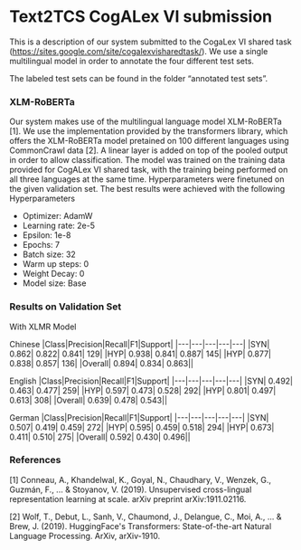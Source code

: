 # Text2TCS CogALex VI submission

This is a description of our system submitted to the CogaLex VI shared task (https://sites.google.com/site/cogalexvisharedtask/). We use a single multilingual model in order to annotate the four different test sets. 

The labeled test sets can be found in the folder “annotated test sets”.

### XLM-RoBERTa 

Our system makes use of the multilingual language model XLM-RoBERTa [1]. We use the implementation provided by the transformers library, which offers the XLM-RoBERTa model pretained on 100 different languages using CommonCrawl data [2]. A linear layer is added on top of the pooled output in order to allow classification. 
The model was trained on the training data provided for CogALex VI shared task, with the training being performed on all three languages at the same time. Hyperparameters were finetuned on the given validation set. The best results were achieved with the following Hyperparameters
-	Optimizer: AdamW
-	Learning rate: 2e-5
-	Epsilon: 1e-8
-	Epochs: 7
-	Batch size: 32
-	Warm up steps: 0
-	Weight Decay: 0
- 	Model size: Base   

### Results on Validation Set
With XLMR Model

Chinese
|Class|Precision|Recall|F1|Support|
|---|---|---|---|---|
|SYN| 0.862| 0.822| 0.841| 129|
|HYP| 0.938| 0.841| 0.887| 145|
|HYP| 0.877| 0.838| 0.857| 136|
|Overall| 0.894| 0.834| 0.863||

English
|Class|Precision|Recall|F1|Support|
|---|---|---|---|---|
|SYN| 0.492| 0.463| 0.477| 259|
|HYP| 0.597| 0.473| 0.528| 292|
|HYP| 0.801| 0.497| 0.613| 308|
|Overall| 0.639| 0.478| 0.543||

German
|Class|Precision|Recall|F1|Support|
|---|---|---|---|---|
|SYN| 0.507| 0.419| 0.459| 272|
|HYP| 0.595| 0.459| 0.518| 294|
|HYP| 0.673| 0.411| 0.510| 275|
|Overall| 0.592| 0.430| 0.496||


### References
[1] Conneau, A., Khandelwal, K., Goyal, N., Chaudhary, V., Wenzek, G., Guzmán, F., ... & Stoyanov, V. (2019). Unsupervised cross-lingual representation learning at scale. arXiv preprint arXiv:1911.02116.

[2] Wolf, T., Debut, L., Sanh, V., Chaumond, J., Delangue, C., Moi, A., ... & Brew, J. (2019). HuggingFace's Transformers: State-of-the-art Natural Language Processing. ArXiv, arXiv-1910.
